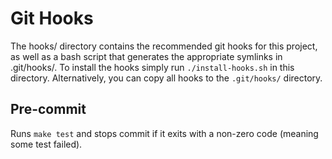 # Git Hooks
The hooks/ directory contains the recommended git hooks for this project, as
well as a bash script that generates the appropriate symlinks in .git/hooks/.
To install the hooks simply run `./install-hooks.sh` in this directory.
Alternatively, you can copy all hooks to the `.git/hooks/` directory.

## Pre-commit

Runs `make test` and stops commit if it exits with a non-zero code (meaning some
test failed).
